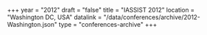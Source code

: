 +++
year = "2012"
draft = "false"
title = "IASSIST 2012"
location = "Washington DC, USA"
datalink = "/data/conferences/archive/2012-Washington.json"
type = "conferences-archive"
+++
